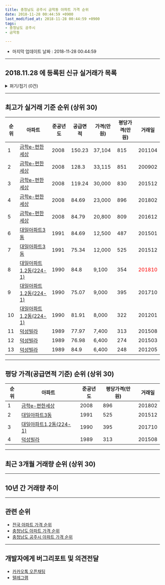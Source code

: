 ```yaml
---
title: 충청남도 공주시 금학동 아파트 가격 순위
date: 2018-11-28 00:44:59 +0900
last_modified_at: 2018-11-28 00:44:59 +0900
tags:
- 충청남도 공주시
- 금학동

---
```


* 마지막 업데이트 날짜 : 2018-11-28 00:44:59

---

## 2018.11.28 에 등록된 신규 실거래가 목록

<details>
<summary>펴기/접기 (0건)</summary>
<div markdown="1">

|아파트|준공년도|공급면적|가격(만원)|평당가격(만원)|거래일|
|---|---|---|---|---|---|
|없음||||||


</div>
</details>

---

## 최고가 실거래 기준 순위 (상위 30)


|순위|아파트|준공년도|공급면적|가격(만원)|평당가격(만원)|거래일|
|---|---|---|---|---|---|---|
|1|[금학e-편한세상](https://search.naver.com/search.naver?query=%EC%B6%A9%EC%B2%AD%EB%82%A8%EB%8F%84+%EA%B3%B5%EC%A3%BC%EC%8B%9C+%EA%B8%88%ED%95%99%EB%8F%99+%EA%B8%88%ED%95%99e-%ED%8E%B8%ED%95%9C%EC%84%B8%EC%83%81)|2008|150.23|37,104|815|201104|
|2|[금학e-편한세상](https://search.naver.com/search.naver?query=%EC%B6%A9%EC%B2%AD%EB%82%A8%EB%8F%84+%EA%B3%B5%EC%A3%BC%EC%8B%9C+%EA%B8%88%ED%95%99%EB%8F%99+%EA%B8%88%ED%95%99e-%ED%8E%B8%ED%95%9C%EC%84%B8%EC%83%81)|2008|128.3|33,115|851|200902|
|3|[금학e-편한세상](https://search.naver.com/search.naver?query=%EC%B6%A9%EC%B2%AD%EB%82%A8%EB%8F%84+%EA%B3%B5%EC%A3%BC%EC%8B%9C+%EA%B8%88%ED%95%99%EB%8F%99+%EA%B8%88%ED%95%99e-%ED%8E%B8%ED%95%9C%EC%84%B8%EC%83%81)|2008|119.24|30,000|830|201512|
|4|[금학e-편한세상](https://search.naver.com/search.naver?query=%EC%B6%A9%EC%B2%AD%EB%82%A8%EB%8F%84+%EA%B3%B5%EC%A3%BC%EC%8B%9C+%EA%B8%88%ED%95%99%EB%8F%99+%EA%B8%88%ED%95%99e-%ED%8E%B8%ED%95%9C%EC%84%B8%EC%83%81)|2008|84.69|23,000|896|201802|
|5|[금학e-편한세상](https://search.naver.com/search.naver?query=%EC%B6%A9%EC%B2%AD%EB%82%A8%EB%8F%84+%EA%B3%B5%EC%A3%BC%EC%8B%9C+%EA%B8%88%ED%95%99%EB%8F%99+%EA%B8%88%ED%95%99e-%ED%8E%B8%ED%95%9C%EC%84%B8%EC%83%81)|2008|84.79|20,800|809|201612|
|6|[대일아파트3동](https://search.naver.com/search.naver?query=%EC%B6%A9%EC%B2%AD%EB%82%A8%EB%8F%84+%EA%B3%B5%EC%A3%BC%EC%8B%9C+%EA%B8%88%ED%95%99%EB%8F%99+%EB%8C%80%EC%9D%BC%EC%95%84%ED%8C%8C%ED%8A%B83%EB%8F%99)|1991|84.69|12,500|487|201501|
|7|[대일아파트3동](https://search.naver.com/search.naver?query=%EC%B6%A9%EC%B2%AD%EB%82%A8%EB%8F%84+%EA%B3%B5%EC%A3%BC%EC%8B%9C+%EA%B8%88%ED%95%99%EB%8F%99+%EB%8C%80%EC%9D%BC%EC%95%84%ED%8C%8C%ED%8A%B83%EB%8F%99)|1991|75.34|12,000|525|201512|
|8|[대일아파트1,2동(224-1)](https://search.naver.com/search.naver?query=%EC%B6%A9%EC%B2%AD%EB%82%A8%EB%8F%84+%EA%B3%B5%EC%A3%BC%EC%8B%9C+%EA%B8%88%ED%95%99%EB%8F%99+%EB%8C%80%EC%9D%BC%EC%95%84%ED%8C%8C%ED%8A%B81%2C2%EB%8F%99%28224-1%29)|1990|84.8|9,100|354|<span style="color:red">201810</span>|
|9|[대일아파트1,2동(224-1)](https://search.naver.com/search.naver?query=%EC%B6%A9%EC%B2%AD%EB%82%A8%EB%8F%84+%EA%B3%B5%EC%A3%BC%EC%8B%9C+%EA%B8%88%ED%95%99%EB%8F%99+%EB%8C%80%EC%9D%BC%EC%95%84%ED%8C%8C%ED%8A%B81%2C2%EB%8F%99%28224-1%29)|1990|75.07|9,000|395|201710|
|10|[대일아파트1,2동(224-1)](https://search.naver.com/search.naver?query=%EC%B6%A9%EC%B2%AD%EB%82%A8%EB%8F%84+%EA%B3%B5%EC%A3%BC%EC%8B%9C+%EA%B8%88%ED%95%99%EB%8F%99+%EB%8C%80%EC%9D%BC%EC%95%84%ED%8C%8C%ED%8A%B81%2C2%EB%8F%99%28224-1%29)|1990|81.91|8,000|322|201201|
|11|[덕성빌라](https://search.naver.com/search.naver?query=%EC%B6%A9%EC%B2%AD%EB%82%A8%EB%8F%84+%EA%B3%B5%EC%A3%BC%EC%8B%9C+%EA%B8%88%ED%95%99%EB%8F%99+%EB%8D%95%EC%84%B1%EB%B9%8C%EB%9D%BC)|1989|77.97|7,400|313|201508|
|12|[덕성빌라](https://search.naver.com/search.naver?query=%EC%B6%A9%EC%B2%AD%EB%82%A8%EB%8F%84+%EA%B3%B5%EC%A3%BC%EC%8B%9C+%EA%B8%88%ED%95%99%EB%8F%99+%EB%8D%95%EC%84%B1%EB%B9%8C%EB%9D%BC)|1989|76.98|6,400|274|201503|
|13|[덕성빌라](https://search.naver.com/search.naver?query=%EC%B6%A9%EC%B2%AD%EB%82%A8%EB%8F%84+%EA%B3%B5%EC%A3%BC%EC%8B%9C+%EA%B8%88%ED%95%99%EB%8F%99+%EB%8D%95%EC%84%B1%EB%B9%8C%EB%9D%BC)|1989|84.9|6,400|248|201205|


---

## 평당 가격(공급면적 기준) 순위 (상위 30)


|순위|아파트|준공년도|평당가격(만원)|거래일|
|---|---|---|---|---|
|1|[금학e-편한세상](https://search.naver.com/search.naver?query=%EC%B6%A9%EC%B2%AD%EB%82%A8%EB%8F%84+%EA%B3%B5%EC%A3%BC%EC%8B%9C+%EA%B8%88%ED%95%99%EB%8F%99+%EA%B8%88%ED%95%99e-%ED%8E%B8%ED%95%9C%EC%84%B8%EC%83%81)|2008|896|201802|
|2|[대일아파트3동](https://search.naver.com/search.naver?query=%EC%B6%A9%EC%B2%AD%EB%82%A8%EB%8F%84+%EA%B3%B5%EC%A3%BC%EC%8B%9C+%EA%B8%88%ED%95%99%EB%8F%99+%EB%8C%80%EC%9D%BC%EC%95%84%ED%8C%8C%ED%8A%B83%EB%8F%99)|1991|525|201512|
|3|[대일아파트1,2동(224-1)](https://search.naver.com/search.naver?query=%EC%B6%A9%EC%B2%AD%EB%82%A8%EB%8F%84+%EA%B3%B5%EC%A3%BC%EC%8B%9C+%EA%B8%88%ED%95%99%EB%8F%99+%EB%8C%80%EC%9D%BC%EC%95%84%ED%8C%8C%ED%8A%B81%2C2%EB%8F%99%28224-1%29)|1990|395|201710|
|4|[덕성빌라](https://search.naver.com/search.naver?query=%EC%B6%A9%EC%B2%AD%EB%82%A8%EB%8F%84+%EA%B3%B5%EC%A3%BC%EC%8B%9C+%EA%B8%88%ED%95%99%EB%8F%99+%EB%8D%95%EC%84%B1%EB%B9%8C%EB%9D%BC)|1989|313|201508|


---

## 최근 3개월 거래량 순위 (상위 30)


<div style="width:100%;">
    <canvas id="deal_count_ranking" height="250"></canvas>
</div>


<script>
new Chart(document.getElementById("deal_count_ranking"), {
    type: 'horizontalBar',
    data: {
        labels: ['덕성빌라', '대일아파트1,2동(224-1)'],
        datasets: [{
            label: '실거래 수',
            data: [1, 1],
            borderColor: "rgba(255, 0, 128, 1)",
            backgroundColor: "rgba(255, 0, 128, 0.5)",
            fill: false,
        }]
    },
    options: {
        responsive: true,
        title: {
            display: true,
            text: '최근 3개월 거래량 순위'
        },
        tooltips: {
            mode: 'index',
            intersect: false,
            callbacks: {
                title: function(tooltipItems, data) {
                    return "실거래 수:";
                },
                label: function(tooltipItem, data) {
                    return data.labels[tooltipItem.index] + ": " + tooltipItem.xLabel;
                }
            }
        },
        hover: {
            mode: 'nearest',
            intersect: true
        },
        scales: {
            xAxes: [{
                display: true,
                scaleLabel: {
                    display: true,
                    labelString: '실거래 수'
                },
                ticks: {
                    suggestedMin: 0,
                }
            }],
            yAxes: [{
                display: true,
                ticks: {
                    autoSkip: false,
                    callback: function(value, index, values) {
                        if (value.length > 15)
                            return value.substr(0, 13) + "...";
                        else
                            return value;
                    }
                },
                scaleLabel: {
                    display: false,
                }
            }]
        }
    }
});

</script>


---

## 10년 간 거래량 추이


<div style="width:100%;">
    <canvas id="deal_progress" height="250"></canvas>
</div>

<script>
new Chart(document.getElementById("deal_progress"), {
    type: 'line',
    data: {
        labels: ['200811','200812','200901','200902','200903','200904','200905','200906','200907','200908','200909','200910','200911','200912','201001','201002','201003','201004','201005','201006','201007','201008','201009','201010','201011','201012','201101','201102','201103','201104','201105','201106','201107','201108','201109','201110','201111','201112','201201','201202','201203','201204','201205','201206','201207','201208','201209','201210','201211','201212','201301','201302','201303','201304','201305','201306','201307','201308','201309','201310','201311','201312','201401','201402','201403','201404','201405','201406','201407','201408','201409','201410','201411','201412','201501','201502','201503','201504','201505','201506','201507','201508','201509','201510','201511','201512','201601','201602','201603','201604','201605','201606','201607','201608','201609','201610','201611','201612','201701','201702','201703','201704','201705','201706','201707','201708','201709','201710','201711','201712','201801','201802','201803','201804','201805','201806','201807','201808','201809','201810','201811'],
        datasets: [{
            label: '실거래 수',
            pointRadius: 1,
            data: [0, 1, 5, 9, 21, 29, 21, 11, 8, 8, 5, 5, 5, 3, 7, 11, 4, 2, 11, 8, 4, 2, 3, 4, 4, 3, 4, 7, 9, 9, 3, 3, 6, 5, 2, 4, 3, 3, 3, 3, 4, 4, 4, 3, 4, 5, 11, 3, 2, 5, 2, 1, 5, 6, 5, 0, 1, 2, 7, 7, 7, 4, 4, 3, 4, 1, 5, 2, 6, 3, 3, 6, 5, 2, 4, 3, 3, 4, 2, 1, 2, 4, 4, 1, 3, 5, 5, 2, 4, 2, 5, 1, 5, 5, 2, 3, 6, 4, 3, 6, 2, 2, 2, 3, 3, 5, 1, 1, 3, 1, 1, 3, 3, 2, 1, 0, 2, 2, 1, 1, 0],
            borderColor: "rgba(255, 201, 14, 1)",
            backgroundColor: "rgba(255, 201, 14, 0.5)",
            fill: true,
        }]
    },
    options: {
        responsive: true,
        title: {
            display: true,
            text: '10년간 거래량 추이'
        },
        tooltips: {
            mode: 'index',
            intersect: false,
        },
        hover: {
            mode: 'nearest',
            intersect: true
        },
        scales: {
            xAxes: [{
                display: true,
                scaleLabel: {
                    display: true,
                    labelString: '년/월'
                }
            }],
            yAxes: [{
                display: true,
                ticks: {
                    suggestedMin: 0,
                },
                scaleLabel: {
                    display: true,
                    labelString: '실거래 수'
                }
            }]
        }
    }
});

</script>


---

## 관련 순위

- [전국 아파트 가격 순위](https://inasie.github.io/apt-ranking/전국)
- [충청남도 아파트 가격 순위](https://inasie.github.io/apt-ranking/충청남도)
- [충청남도 공주시 아파트 가격 순위](https://inasie.github.io/apt-ranking/충청남도-공주시)


---

## 개발자에게 버그리포트 및 의견전달

- [카카오톡 오픈채팅](https://open.kakao.com/o/gLJUAP4)
- [텔레그램](https://t.me/inasie)


